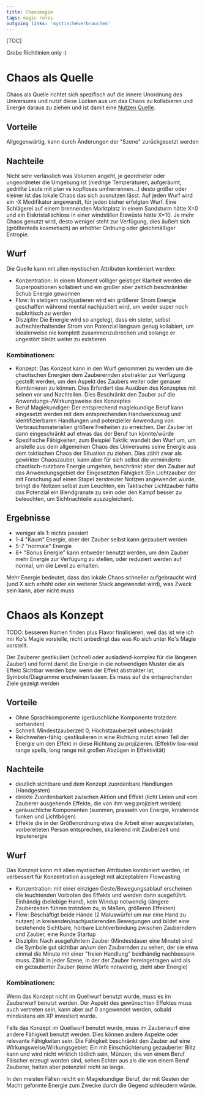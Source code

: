 ```yaml
---
title: Chaosmagie  
tags: magic rules  
outgoing links: 'mystisch#verbrauchen'  
---
```

[TOC]

Grobe Richtlinien only :)


# Chaos als Quelle

Chaos als Quelle richtet sich spezifisch auf die innere Unordnung des Universums und nutzt diese Lücken aus um das Chaos zu kollabieren und Energie daraus zu ziehen und ist damit eine [Nutzen Quelle](mystisch#verbrauchen).

## Vorteile
Allgegenwärtig, kann durch Änderungen der "Szene" zurückgesetzt werden

## Nachteile
Nicht sehr verlässlich was Volumen angeht, je geordneter oder ungeordneter die Umgebung ist (niedrige Temperaturen, aufgeräumt, gedrillte Leute mit plan vs kopfloses umherrennen...) desto größer oder kleiner ist das lokale Chaos das sich ausnutzen lässt. 
Auf jeden Wurf wird ein -X Modifikator angewandt, für jeden bisher erfolgten Wurf. Eine Schlägerei auf einem brennenden Marktplatz in einem Sandsturm hätte X=0 und ein Eiskristallschloss in einer windstillen Eiswüste hätte X=10.
Je mehr Chaos genutzt wird, desto weniger steht zur Verfügung, dies äußert sich (größtenteils kosmetisch) an erhöhter Ordnung oder gleichmäßiger Entropie.

## Wurf

Die Quelle kann mit allen mystischen Attributen kombiniert werden:

 - Konzentration: In einem Moment völliger geistiger Klarheit werden die Superpositionen kollabiert und ein großer aber zeitlich beschränkter Schub Energie gewonnen
 - Flow: In stetigem nachjustieren wird ein größerer Strom Energie geschaffen während mental nachjustiert wird, um weder super noch subkritisch zu werden
 - Disziplin: Die Energie wird so angelegt, dass ein steter, selbst aufrechterhaltender Strom von Potenzial langsam genug kollabiert, um idealerweise nie komplett zusammenzubrechen und solange er ungestört bleibt weiter zu existieren

### Kombinationen:

 - Konzept: Das Konzept kann in den Wurf genommen zu werden um die chaotischen Energien dem Zauberernden abstrakter zur Verfügung gestellt werden, um den Aspekt des Zaubers weiter oder genauer Kombinieren zu können. Dies Erfordert das Ausüben des Konzeptes mit seinen vor und Nachteilen. Dies Beschränkt den Zauber auf die Anwendungs-/Wirkungsweise des Konzeptes
 - Beruf Magiekundiger: Der entsprechend magiekundige Beruf kann eingesetzt werden mit dem entsprechenden Handwerkszeug und identifizierbaren Handlungen und potenzieller Anwendung von Verbrauchsmaterialien größere Freiheiten zu erreichen. Der Zauber ist dann eingeschränkt auf etwas das der Beruf tun könnte/würde
 - Spezifische Fähigkeiten, zum Beispiel Taktik: wandelt den Wurf um, um anstelle aus dem allgemeinen Chaos des Universums seine Energie aus dem taktischen Chaos der Situation zu ziehen. Dies zählt zwar als gewirkter Chaoszauber, kann aber für sich selbst die verminderte chaotisch-nutzbare Energie umgehen, beschränkt aber den Zauber auf das Anwendungsgebiet der Eingesetzten Fähigkeit (Ein Lichtzauber der mit Forschung auf einen Stapel zerstreuter Notizen angewendet wurde, bringt die Notizen selbst zum Leuchten, ein Taktischer Lichtzauber hätte das Potenzial ein Blendgranate zu sein oder den Kampf besser zu beleuchten, um Sichtnachteile auszugleichen).

## Ergebnisse
- weniger als 1: nichts passiert
- 1-4 "Kaum" Energie, aber der Zauber selbst kann gezaubert werden
- 5-7 "normale" Energie
- 8+ "Bonus Energie" kann entweder benutzt werden, um dem Zauber mehr Energie zur Verfügung zu stellen, oder reduziert werden auf normal, um die Level zu erhalten. 

Mehr Energie bedeutet, dass das lokale Chaos schneller aufgebraucht wird (und X sich erhöht oder ein weiterer Stack angewendet wird), was Zweck sein kann, aber nicht muss



# Chaos als Konzept
TODO: besseren Namen finden plus Flavor finalisieren, weil das ist wie ich mir Ko's Magie vorstelle, nicht unbedingt das was Ko sich unter Ko's Magie vorstellt.

Der Zauberer gestikuliert (schnell oder ausladend-komplex für die längeren Zauber) und formt damit die Energie in die notwendigen Muster die als Effekt Sichtbar werden bzw. wenn der Effekt abstrakter ist, Symbole/Diagramme erscheinen lassen.
Es muss auf die entsprechenden Ziele gezeigt werden

## Vorteile

 - Ohne Sprachkomponente (geräuschliche Komponente trotzdem vorhanden)
 - Schnell: Mindestzauberzeit 0, Höchstzauberzeit unbeschränkt
 - Reichweiten-fähig: gestikulieren in eine Richtung nutzt einen Teil der Energie um den Effekt in diese Richtung zu projizieren. (Effektiv low-mid range spells, long range mit großen Abzügen in Effektivität)

## Nachteile

 - deutlich sichtbare und dem Konzept zuordenbare Handlungen (Handgesten)
 - direkte Zuordenbarkeit zwischen Aktion und Effekt (licht Linien und vom Zauberer ausgehende Effekte, die von ihm weg projiziert werden)
 - geräuschliche Komponenten (summen, prasseln von Energie, knisternde funken und Lichtbögen)
 - Effekte die in der Größenordnung etwa die Arbeit einer ausgestatteten, vorbereiteten Person entsprechen, skalierend mit Zauberzeit und Inputenergie


## Wurf 


Das Konzept kann mit allen mystischen Attributen kombiniert werden, ist verbessert für Konzentration ausgelegt mit akzeptablem Flowcasting

 - Konzentration: mit einer einzigen Geste/Bewegungsablauf erscheinen die leuchtenden Vorboten des Effekts und werden dann ausgeführt. Einhändig (beliebige Hand), kein Windup notwendig (längere Zauberzeiten führen trotzdem zu, in Maßen, größeren Effekten)
 - Flow: Beschäftigt beide Hände (2 Maluswürfel um nur eine Hand zu nutzen) in kreisenden/nachjustierenden Bewegungen und bildet eine bestehende Sichtbare, hörbare Lichtverbindung zwischen Zauberndem und Zauber, eine Runde Startup
 - Disziplin: Nach ausgeführtem Zauber (Mindestdauer eine Minute) sind die Symbole gut sichtbar an/um den Zaubernden zu sehen, der sie etwa einmal die Minute mit einer "freien Handlung" beidhändig nachbessern muss. Zählt in jeder Szene, in der der Zauber hereingetragen wird als ein gezauberter Zauber (keine Würfe notwendig, zieht aber Energie)

### Kombinationen:

Wenn das Konzept nicht im Quellwurf benutzt wurde, muss es im Zauberwurf benutzt werden. Der Aspekt des gewünschten Effektes muss auch vertreten sein, kann aber auf 0 angewendet werden, sobald mindestens ein XP investiert wurde.

Falls das Konzept im Quellwurf benutzt wurde, muss im Zauberwurf eine andere Fähigkeit benutzt werden. Dies können andere Aspekte oder relevante Fähigkeiten sein. Die Fähigkeit beschränkt den Zauber auf eine Wirkungsweise/Wirkungsgebiet: Ein mit Einschüchterung gezauberter Blitz kann und wird nicht wirklich tödlich sein, Münzen, die von einem Beruf Fälscher erzeugt worden sind, sehen Echter aus als die von einem Beruf Zauberer, halten aber potenziell nicht so lange.

In den meisten Fällen reicht ein Magiekundiger Beruf, der mit Gesten der Macht geformte Energie zum Zwecke durch die Gegend schleudern würde.


